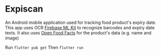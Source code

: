 # Expiscan

An Android mobile application used for tracking food product's expiry date. This app uses OCR [Firebase ML Kit](https://github.com/FirebaseExtended/flutterfire/tree/master/packages/firebase_ml_vision) to recognize barcodes and expiry date texts. It also uses [Open Food Facts](https://github.com/openfoodfacts/openfoodfacts-dart) for the product's data (e.g. name and image)

Run
`flutter pub get`
Then
`flutter run`

